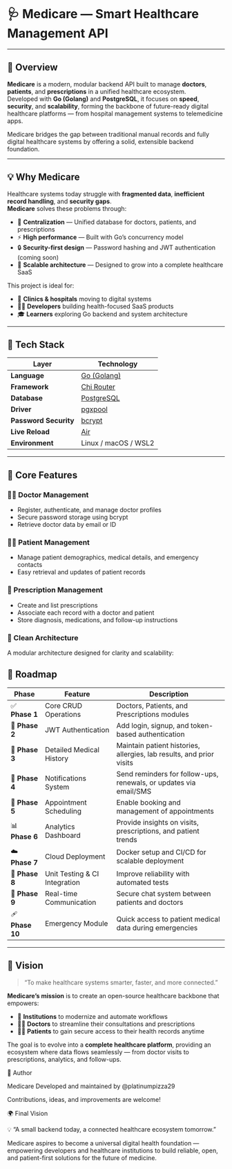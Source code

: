 # 🩺 Medicare — Smart Healthcare Management API

---

## 📘 Overview

**Medicare** is a modern, modular backend API built to manage **doctors**, **patients**, and **prescriptions** in a unified healthcare ecosystem.  
Developed with **Go (Golang)** and **PostgreSQL**, it focuses on **speed**, **security**, and **scalability**, forming the backbone of future-ready digital healthcare platforms — from hospital management systems to telemedicine apps.

Medicare bridges the gap between traditional manual records and fully digital healthcare systems by offering a solid, extensible backend foundation.

---

## 💡 Why Medicare

Healthcare systems today struggle with **fragmented data**, **inefficient record handling**, and **security gaps**.  
**Medicare** solves these problems through:

- 🧠 **Centralization** — Unified database for doctors, patients, and prescriptions  
- ⚡ **High performance** — Built with Go’s concurrency model  
- 🔒 **Security-first design** — Password hashing and JWT authentication (coming soon)  
- 🧩 **Scalable architecture** — Designed to grow into a complete healthcare SaaS  

This project is ideal for:
- 🏥 **Clinics & hospitals** moving to digital systems  
- 👨‍💻 **Developers** building health-focused SaaS products  
- 🎓 **Learners** exploring Go backend and system architecture  

---

## 🧰 Tech Stack

| Layer | Technology |
|-------|-------------|
| **Language** | [Go (Golang)](https://go.dev/) |
| **Framework** | [Chi Router](https://github.com/go-chi/chi) |
| **Database** | [PostgreSQL](https://www.postgresql.org/) |
| **Driver** | [pgxpool](https://github.com/jackc/pgx) |
| **Password Security** | [bcrypt](https://pkg.go.dev/golang.org/x/crypto/bcrypt) |
| **Live Reload** | [Air](https://github.com/air-verse/air) |
| **Environment** | Linux / macOS / WSL2 |

---

## 🧩 Core Features

### 👨‍⚕️ Doctor Management
- Register, authenticate, and manage doctor profiles  
- Secure password storage using bcrypt  
- Retrieve doctor data by email or ID  

### 🧍‍♂️ Patient Management
- Manage patient demographics, medical details, and emergency contacts  
- Easy retrieval and updates of patient records  

### 💊 Prescription Management
- Create and list prescriptions  
- Associate each record with a doctor and patient  
- Store diagnosis, medications, and follow-up instructions  

### 🧠 Clean Architecture
A modular architecture designed for clarity and scalability:

## 🧾 Roadmap

| Phase | Feature | Description |
|--------|----------|-------------|
| ✅ **Phase 1** | Core CRUD Operations | Doctors, Patients, and Prescriptions modules |
| 🧩 **Phase 2** | JWT Authentication | Add login, signup, and token-based authentication |
| 🧠 **Phase 3** | Detailed Medical History | Maintain patient histories, allergies, lab results, and prior visits |
| 🔔 **Phase 4** | Notifications System | Send reminders for follow-ups, renewals, or updates via email/SMS |
| 📅 **Phase 5** | Appointment Scheduling | Enable booking and management of appointments |
| 📊 **Phase 6** | Analytics Dashboard | Provide insights on visits, prescriptions, and patient trends |
| ☁️ **Phase 7** | Cloud Deployment | Docker setup and CI/CD for scalable deployment |
| 🧪 **Phase 8** | Unit Testing & CI Integration | Improve reliability with automated tests |
| 💬 **Phase 9** | Real-time Communication | Secure chat system between patients and doctors |
| 🩹 **Phase 10** | Emergency Module | Quick access to patient medical data during emergencies |

---

## 🧠 Vision

> “To make healthcare systems smarter, faster, and more connected.”

**Medicare’s mission** is to create an open-source healthcare backbone that empowers:
- 🏥 **Institutions** to modernize and automate workflows  
- 👨‍⚕️ **Doctors** to streamline their consultations and prescriptions  
- 🧍‍♀️ **Patients** to gain secure access to their health records anytime  

The goal is to evolve into a **complete healthcare platform**, providing an ecosystem where data flows seamlessly — from doctor visits to prescriptions, analytics, and follow-ups.


👤 Author

Medicare
Developed and maintained by @platinumpizza29

Contributions, ideas, and improvements are welcome!

🌍 Final Vision

💡 “A small backend today, a connected healthcare ecosystem tomorrow.”

Medicare aspires to become a universal digital health foundation — empowering developers and healthcare institutions to build reliable, open, and patient-first solutions for the future of medicine.
